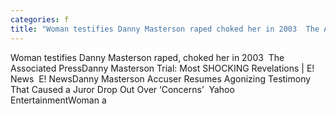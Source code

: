```yaml
---
categories: f
title: "Woman testifies Danny Masterson raped choked her in 2003  The Associated Press"
---
```

Woman testifies Danny Masterson raped, choked her in 2003&nbsp;&nbsp;The Associated PressDanny Masterson Trial: Most SHOCKING Revelations | E! News&nbsp;&nbsp;E! NewsDanny Masterson Accuser Resumes Agonizing Testimony That Caused a Juror Drop Out Over ‘Concerns’&nbsp;&nbsp;Yahoo EntertainmentWoman a